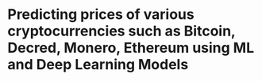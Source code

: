 # Predicting prices of various cryptocurrencies such as Bitcoin, Decred, Monero, Ethereum using ML and Deep Learning Models
